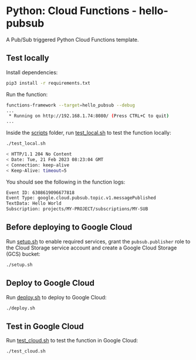 # Python: Cloud Functions - hello-pubsub

A Pub/Sub triggered Python Cloud Functions template.

## Test locally

Install dependencies:

```sh
pip3 install -r requirements.txt
```

Run the function:

```sh
functions-framework --target=hello_pubsub --debug
...
 * Running on http://192.168.1.74:8080/ (Press CTRL+C to quit)
...
```

Inside the [scripts](scripts) folder, run [test_local.sh](scripts/test.sh) to
test the function locally:

```sh
./test_local.sh

< HTTP/1.1 204 No Content
< Date: Tue, 21 Feb 2023 08:23:04 GMT
< Connection: keep-alive
< Keep-Alive: timeout=5
```

You should see the following in the function logs:

```sh
Event ID: 6308619096677818
Event Type: google.cloud.pubsub.topic.v1.messagePublished
TextData: Hello World
Subscription: projects/MY-PROJECT/subscriptions/MY-SUB
```

## Before deploying to Google Cloud

Run [setup.sh](scripts/setup.sh) to enable required services, grant the
`pubsub.publisher` role to the Cloud Storage service account and create a Google
Cloud Storage (GCS) bucket:

```sh
./setup.sh
```

## Deploy to Google Cloud

Run [deploy.sh](scripts/deploy.sh) to deploy to Google Cloud:

```sh
./deploy.sh
```

## Test in Google Cloud

Run [test_cloud.sh](scripts/test_cloud.sh) to test the function in Google Cloud:

```sh
./test_cloud.sh
```
